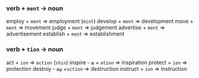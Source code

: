 ### verb + `ment` -> noun
employ + `ment` => employment (`mint`)
develop + `ment` => development
move + `ment` => movement
judge + `ment` => judgement
advertise + `ment` => advertisement
establish + `ment` => establishment

### verb + `tion` -> noun
act + `ion` => `action` (`shin`)
inspire - ~~`e`~~ + `ation` => inspiration
protect + `ion` => protection
destroy - ~~`oy`~~ +`uction` => destruction
instruct + `ion` => instruction